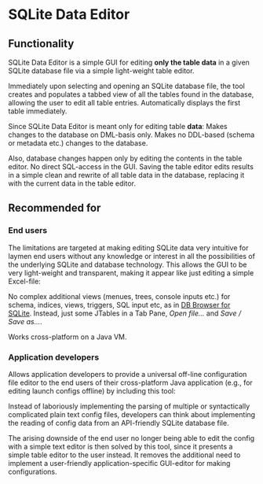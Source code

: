 # SQLite Data Editor

## Functionality

SQLite Data Editor is a simple GUI for editing **only the table data** in a given SQLite database file via a simple light-weight table editor.

Immediately upon selecting and opening an SQLite database file, the tool creates and populates a tabbed view of all the tables found in the database, allowing the user to edit all table entries. Automatically displays the first table immediately.

Since SQLite Data Editor is meant only for editing table **data**: Makes changes to the database on DML-basis only.  Makes no DDL-based (schema or metadata etc.) changes to the database.

Also, database changes happen only by editing the contents in the table editor. No direct SQL-access in the GUI. Saving the table editor edits results in a simple clean and rewrite of all table data in the database, replacing it with the current data in the table editor.

## Recommended for

### End users

The limitations are targeted at making editing SQLite data very intuitive for laymen end users without any knowledge or interest in all the possibilities of the underlying SQLite and database technology. This allows the GUI to be very light-weight and transparent, making it appear like just editing a simple Excel-file:

No complex additional views (menues, trees, console inputs etc.) for schema, indices, views, triggers, SQL input etc, as in [DB Browser for SQLite](http://sqlitebrowser.org/). Instead, just some JTables in a Tab Pane, *Open file...* and *Save / Save as...*.

Works cross-platform on a Java VM.

### Application developers

Allows application developers to provide a universal off-line configuration file editor to the end users of their cross-platform Java application (e.g., for editing launch configs offline) by including this tool:

Instead of laboriously implementing the parsing of multiple or syntactically complicated plain text config files, developers can think about implementing the reading of config data from an API-friendly SQLite database file.

The arising downside of the end user no longer being able to edit the config with a simple text editor is then solved by this tool, since it presents a simple table editor to the user instead. It removes the additional need to implement a user-friendly application-specific GUI-editor for making configurations.


